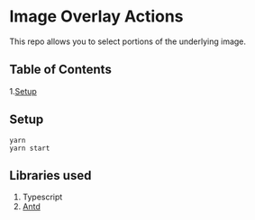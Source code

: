 # Image Overlay Actions

This repo allows you to select portions of the underlying image.

## Table of Contents

1.[Setup](#setup)

## Setup

    yarn
    yarn start

## Libraries used

1. Typescript
2. [Antd](https://ant.design/)
